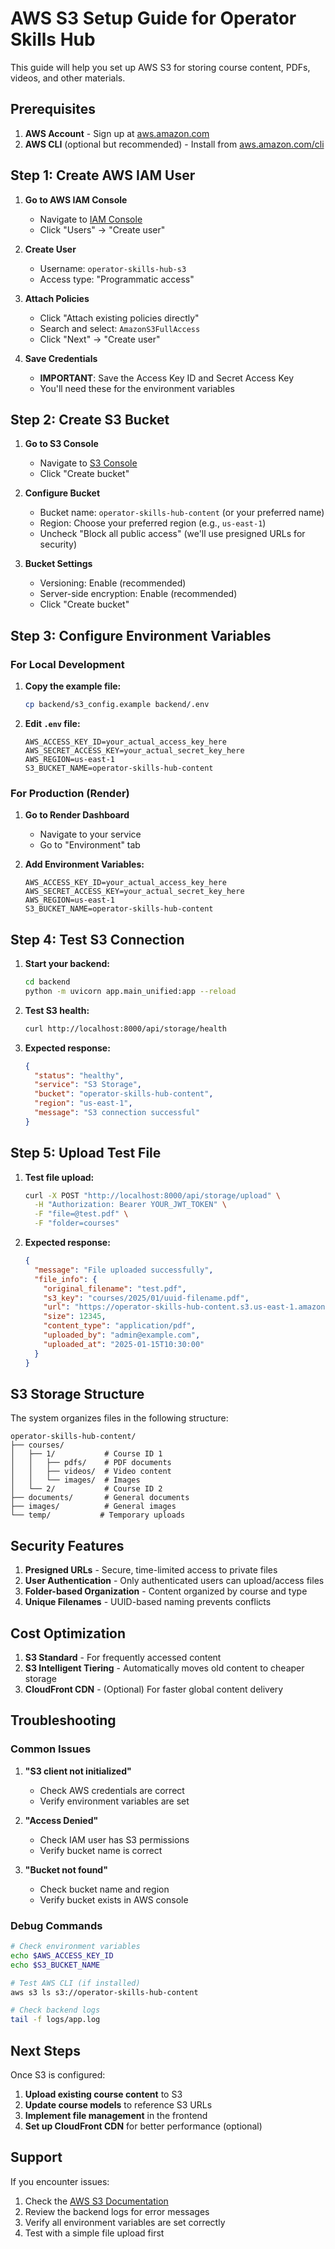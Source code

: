 # AWS S3 Setup Guide for Operator Skills Hub

This guide will help you set up AWS S3 for storing course content, PDFs, videos, and other materials.

## Prerequisites

1. **AWS Account** - Sign up at [aws.amazon.com](https://aws.amazon.com)
2. **AWS CLI** (optional but recommended) - Install from [aws.amazon.com/cli](https://aws.amazon.com/cli)

## Step 1: Create AWS IAM User

1. **Go to AWS IAM Console**
   - Navigate to [IAM Console](https://console.aws.amazon.com/iam/)
   - Click "Users" → "Create user"

2. **Create User**
   - Username: `operator-skills-hub-s3`
   - Access type: "Programmatic access"

3. **Attach Policies**
   - Click "Attach existing policies directly"
   - Search and select: `AmazonS3FullAccess`
   - Click "Next" → "Create user"

4. **Save Credentials**
   - **IMPORTANT**: Save the Access Key ID and Secret Access Key
   - You'll need these for the environment variables

## Step 2: Create S3 Bucket

1. **Go to S3 Console**
   - Navigate to [S3 Console](https://console.aws.amazon.com/s3/)
   - Click "Create bucket"

2. **Configure Bucket**
   - Bucket name: `operator-skills-hub-content` (or your preferred name)
   - Region: Choose your preferred region (e.g., `us-east-1`)
   - Uncheck "Block all public access" (we'll use presigned URLs for security)

3. **Bucket Settings**
   - Versioning: Enable (recommended)
   - Server-side encryption: Enable (recommended)
   - Click "Create bucket"

## Step 3: Configure Environment Variables

### For Local Development

1. **Copy the example file:**
   ```bash
   cp backend/s3_config.example backend/.env
   ```

2. **Edit `.env` file:**
   ```env
   AWS_ACCESS_KEY_ID=your_actual_access_key_here
   AWS_SECRET_ACCESS_KEY=your_actual_secret_key_here
   AWS_REGION=us-east-1
   S3_BUCKET_NAME=operator-skills-hub-content
   ```

### For Production (Render)

1. **Go to Render Dashboard**
   - Navigate to your service
   - Go to "Environment" tab

2. **Add Environment Variables:**
   ```
   AWS_ACCESS_KEY_ID=your_actual_access_key_here
   AWS_SECRET_ACCESS_KEY=your_actual_secret_key_here
   AWS_REGION=us-east-1
   S3_BUCKET_NAME=operator-skills-hub-content
   ```

## Step 4: Test S3 Connection

1. **Start your backend:**
   ```bash
   cd backend
   python -m uvicorn app.main_unified:app --reload
   ```

2. **Test S3 health:**
   ```bash
   curl http://localhost:8000/api/storage/health
   ```

3. **Expected response:**
   ```json
   {
     "status": "healthy",
     "service": "S3 Storage",
     "bucket": "operator-skills-hub-content",
     "region": "us-east-1",
     "message": "S3 connection successful"
   }
   ```

## Step 5: Upload Test File

1. **Test file upload:**
   ```bash
   curl -X POST "http://localhost:8000/api/storage/upload" \
     -H "Authorization: Bearer YOUR_JWT_TOKEN" \
     -F "file=@test.pdf" \
     -F "folder=courses"
   ```

2. **Expected response:**
   ```json
   {
     "message": "File uploaded successfully",
     "file_info": {
       "original_filename": "test.pdf",
       "s3_key": "courses/2025/01/uuid-filename.pdf",
       "url": "https://operator-skills-hub-content.s3.us-east-1.amazonaws.com/courses/2025/01/uuid-filename.pdf",
       "size": 12345,
       "content_type": "application/pdf",
       "uploaded_by": "admin@example.com",
       "uploaded_at": "2025-01-15T10:30:00"
     }
   }
   ```

## S3 Storage Structure

The system organizes files in the following structure:

```
operator-skills-hub-content/
├── courses/
│   ├── 1/           # Course ID 1
│   │   ├── pdfs/    # PDF documents
│   │   ├── videos/  # Video content
│   │   └── images/  # Images
│   └── 2/           # Course ID 2
├── documents/       # General documents
├── images/          # General images
└── temp/           # Temporary uploads
```

## Security Features

1. **Presigned URLs** - Secure, time-limited access to private files
2. **User Authentication** - Only authenticated users can upload/access files
3. **Folder-based Organization** - Content organized by course and type
4. **Unique Filenames** - UUID-based naming prevents conflicts

## Cost Optimization

1. **S3 Standard** - For frequently accessed content
2. **S3 Intelligent Tiering** - Automatically moves old content to cheaper storage
3. **CloudFront CDN** - (Optional) For faster global content delivery

## Troubleshooting

### Common Issues

1. **"S3 client not initialized"**
   - Check AWS credentials are correct
   - Verify environment variables are set

2. **"Access Denied"**
   - Check IAM user has S3 permissions
   - Verify bucket name is correct

3. **"Bucket not found"**
   - Check bucket name and region
   - Verify bucket exists in AWS console

### Debug Commands

```bash
# Check environment variables
echo $AWS_ACCESS_KEY_ID
echo $S3_BUCKET_NAME

# Test AWS CLI (if installed)
aws s3 ls s3://operator-skills-hub-content

# Check backend logs
tail -f logs/app.log
```

## Next Steps

Once S3 is configured:

1. **Upload existing course content** to S3
2. **Update course models** to reference S3 URLs
3. **Implement file management** in the frontend
4. **Set up CloudFront CDN** for better performance (optional)

## Support

If you encounter issues:

1. Check the [AWS S3 Documentation](https://docs.aws.amazon.com/s3/)
2. Review the backend logs for error messages
3. Verify all environment variables are set correctly
4. Test with a simple file upload first
